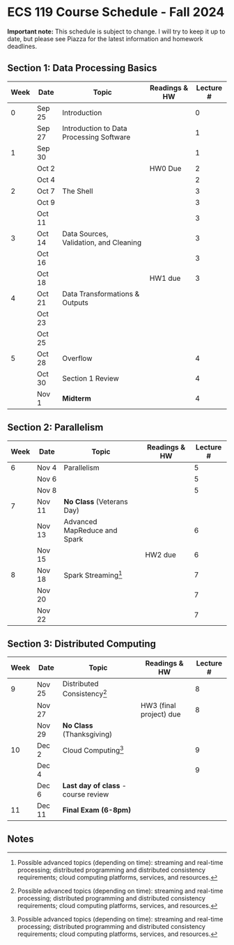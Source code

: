 # ECS 119 Course Schedule - Fall 2024

**Important note:**
This schedule is subject to change.
I will try to keep it up to date, but please see Piazza for the latest information and homework deadlines.

## Section 1: Data Processing Basics

| Week | Date | Topic | Readings & HW | Lecture # |
| --- | --- | --- | --- | --- |
| 0 | Sep 25 | Introduction |  | 0 |
|   | Sep 27 | Introduction to Data Processing Software |  | 1 |
| 1 | Sep 30 |  |  | 1 |
|   | Oct 2  |  | HW0 Due | 2 |
|   | Oct 4  |  |  | 2 |
| 2 | Oct 7  | The Shell |  | 3 |
|   | Oct 9  |  |  | 3 |
|   | Oct 11 |  |  | 3 |
| 3 | Oct 14 | Data Sources, Validation, and Cleaning |  | 3 |
|   | Oct 16 |  |  | 3 |
|   | Oct 18 |  | HW1 due | 3 |
| 4 | Oct 21 | Data Transformations & Outputs |  |  |
|   | Oct 23 |  |  |  |
|   | Oct 25 |  |  |  |
| 5 | Oct 28 | Overflow |  | 4 |
|   | Oct 30 | Section 1 Review |  | 4 |
|   | Nov 1  | **Midterm** |  | 4 |

## Section 2: Parallelism

| Week | Date | Topic | Readings & HW | Lecture # |
| --- | --- | --- | --- | --- |
| 6 | Nov 4  | Parallelism |  | 5 |
|   | Nov 6  |  |  | 5 |
|   | Nov 8  |  |  | 5 |
| 7 | Nov 11 | **No Class** (Veterans Day) |  |  |
|   | Nov 13 | Advanced MapReduce and Spark |  | 6 |
|   | Nov 15 |  | HW2 due | 6 |
| 8 | Nov 18 | Spark Streaming[^1] |  | 7 |
|   | Nov 20 |  |  | 7 |
|   | Nov 22 |  |  | 7 |

## Section 3: Distributed Computing

| Week | Date | Topic | Readings & HW | Lecture # |
| --- | --- | --- | --- | --- |
| 9 | Nov 25 | Distributed Consistency[^1] |  | 8 |
|   | Nov 27 |  | HW3 (final project) due | 8 |
|   | Nov 29 | **No Class** (Thanksgiving) |
| 10 | Dec 2 | Cloud Computing[^1] |  | 9 |
|    | Dec 4 |  |  | 9 |
|    | Dec 6 | **Last day of class** - course review |  |  |
| 11 | Dec 11 | **Final Exam (6-8pm)** |  |  |

## Notes

[^1]: Possible advanced topics (depending on time):
streaming and real-time processing;
distributed programming and distributed consistency requirements;
cloud computing platforms, services, and resources.
